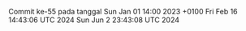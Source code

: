Commit ke-55 pada tanggal Sun Jan 01 14:00 2023 +0100
Fri Feb 16 14:43:06 UTC 2024
Sun Jun  2 23:43:08 UTC 2024
